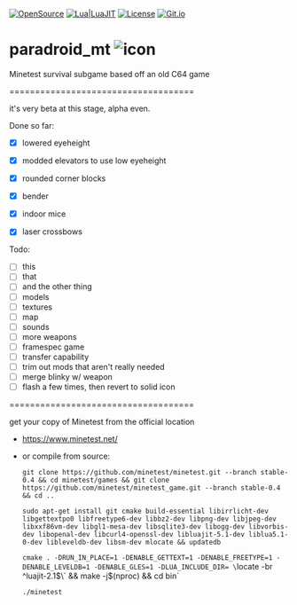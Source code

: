 [![OpenSource](https://img.shields.io/badge/Open-Source-orange.svg)](https://github.com/doyousketch2)  [![Lua|LuaJIT](https://img.shields.io/badge/Lua-LuaJIT-000080.svg)](https://www.lua.org/)  [![License](https://img.shields.io/badge/license-AGPL--V3-lightgrey.svg)](https://www.gnu.org/licenses/agpl-3.0.en.html)  [![Git.io](https://img.shields.io/badge/Git.io-vAV41-233139.svg)](https://git.io/vAV41) 

# paradroid_mt  ![icon](https://raw.githubusercontent.com/doyousketch2/paradroid_mt/master/games/Paradroid_mt/menu/icon.png) 
Minetest survival subgame based off an old C64 game  

====================================

it's very beta at this stage, alpha even.  

Done so far:  
- [x] lowered eyeheight  
- [x] modded elevators to use low eyeheight  
- [x] rounded corner blocks  
- [x] bender  
- [x] indoor mice  
- [x] laser crossbows  


Todo:  

- [ ] this  
- [ ] that  
- [ ] and the other thing  
- [ ] models  
- [ ] textures  
- [ ] map  
- [ ] sounds  
- [ ] more weapons  
- [ ] framespec game  
- [ ] transfer capability  
- [ ] trim out mods that aren't really needed  
- [ ] merge blinky w/ weapon 
- [ ] flash a few times, then revert to solid icon  

====================================

get your copy of Minetest from the official location  
- https://www.minetest.net/  
- or compile from source:

    `git clone https://github.com/minetest/minetest.git --branch stable-0.4 && cd minetest/games && git clone https://github.com/minetest/minetest_game.git --branch stable-0.4 && cd ..`

    `sudo apt-get install git cmake build-essential libirrlicht-dev libgettextpo0 libfreetype6-dev libbz2-dev libpng-dev libjpeg-dev libxxf86vm-dev libgl1-mesa-dev libsqlite3-dev libogg-dev libvorbis-dev libopenal-dev libcurl4-openssl-dev libluajit-5.1-dev liblua5.1-0-dev libleveldb-dev libsm-dev mlocate && updatedb`

    `cmake . -DRUN_IN_PLACE=1 -DENABLE_GETTEXT=1 -DENABLE_FREETYPE=1 -DENABLE_LEVELDB=1 -DENABLE_GLES=1 -DLUA_INCLUDE_DIR= \`locate -br ^luajit-2.1$\` && make -j$(nproc) && cd bin`

    `./minetest`  


